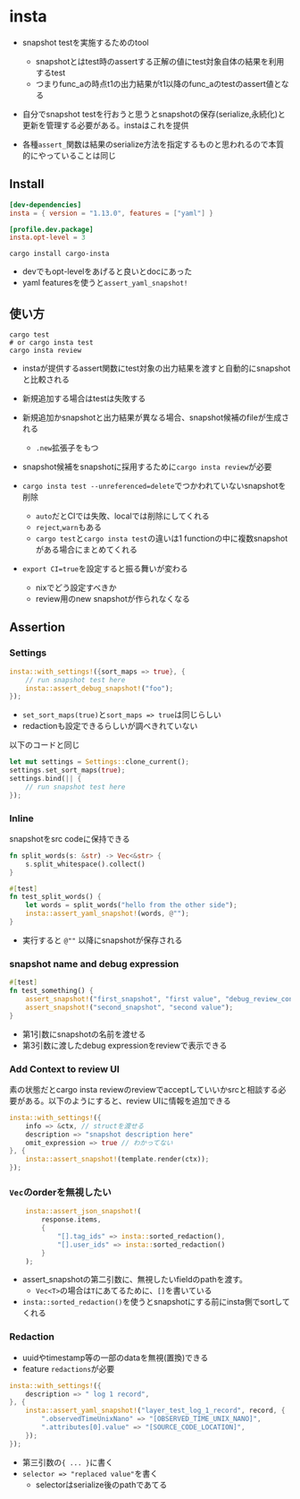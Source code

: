 # insta

* snapshot testを実施するためのtool
  * snapshotとはtest時のassertする正解の値にtest対象自体の結果を利用するtest
  * つまりfunc_aの時点t1の出力結果がt1以降のfunc_aのtestのassert値となる

* 自分でsnapshot testを行おうと思うとsnapshotの保存(serialize,永続化)と更新を管理する必要がある。instaはこれを提供
* 各種`assert_`関数は結果のserialize方法を指定するものと思われるので本質的にやっていることは同じ

## Install

```toml
[dev-dependencies]
insta = { version = "1.13.0", features = ["yaml"] }

[profile.dev.package]
insta.opt-level = 3
```

`cargo install cargo-insta`

* devでもopt-levelをあげると良いとdocにあった 
* yaml featuresを使うと`assert_yaml_snapshot!`

## 使い方

```shell
cargo test
# or cargo insta test
cargo insta review
```

* instaが提供するassert関数にtest対象の出力結果を渡すと自動的にsnapshotと比較される
* 新規追加する場合はtestは失敗する
* 新規追加かsnapshotと出力結果が異なる場合、snapshot候補のfileが生成される
  * `.new`拡張子をもつ
* snapshot候補をsnapshotに採用するために`cargo insta review`が必要
* `cargo insta test --unreferenced=delete`でつかわれていないsnapshotを削除
  * `auto`だとCIでは失敗、localでは削除にしてくれる
  * `reject`,`warn`もある
  * `cargo test`と`cargo insta test`の違いは1 functionの中に複数snapshotがある場合にまとめてくれる

* `export CI=true`を設定すると振る舞いが変わる
  * nixでどう設定すべきか
  * review用のnew snapshotが作られなくなる

## Assertion

### Settings

```rust
insta::with_settings!({sort_maps => true}, {
    // run snapshot test here
    insta::assert_debug_snapshot!("foo");
});
```

* `set_sort_maps(true)`と`sort_maps => true`は同じらしい
* redactionも設定できるらしいが調べきれていない

以下のコードと同じ

```rust
let mut settings = Settings::clone_current();
settings.set_sort_maps(true);
settings.bind(|| {
    // run snapshot test here
});
```

### Inline

snapshotをsrc codeに保持できる

```rust
fn split_words(s: &str) -> Vec<&str> {
    s.split_whitespace().collect()
}

#[test]
fn test_split_words() {
    let words = split_words("hello from the other side");
    insta::assert_yaml_snapshot!(words, @"");
}
```

* 実行すると `@""` 以降にsnapshotが保存される

### snapshot name and debug expression

```rust
#[test]
fn test_something() {
    assert_snapshot!("first_snapshot", "first value", "debug_review_context");
    assert_snapshot!("second_snapshot", "second value");
}
```

* 第1引数にsnapshotの名前を渡せる
* 第3引数に渡したdebug expressionをreviewで表示できる


### Add Context to review  UI

素の状態だとcargo insta reviewのreviewでacceptしていいかsrcと相談する必要がある。以下のようにすると、review UIに情報を追加できる

```rust
insta::with_settings!({
    info => &ctx, // structを渡せる
    description => "snapshot description here"
    omit_expression => true // わかってない
}, {
    insta::assert_snapshot!(template.render(ctx));
});
```


### `Vec`のorderを無視したい

```rust
    insta::assert_json_snapshot!(
        response.items,
        {
            "[].tag_ids" => insta::sorted_redaction(),
            "[].user_ids" => insta::sorted_redaction()
        }
    );
```

* assert_snapshotの第二引数に、無視したいfieldのpathを渡す。
  * `Vec<T>`の場合は`T`にあてるために、`[]`を書いている
* `insta::sorted_redaction()`を使うとsnapshotにする前にinsta側でsortしてくれる


### Redaction

* uuidやtimestamp等の一部のdataを無視(置換)できる
* feature `redactions`が必要

```rust
insta::with_settings!({
    description => " log 1 record",
}, {
    insta::assert_yaml_snapshot!("layer_test_log_1_record", record, {
        ".observedTimeUnixNano" => "[OBSERVED_TIME_UNIX_NANO]",
        ".attributes[0].value" => "[SOURCE_CODE_LOCATION]",
    });
});
```

* 第三引数の`{ ... }`に書く
* `selector => "replaced value"`を書く
  * selectorはserialize後のpathであてる

